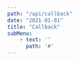 ```yaml
---
path: "/api/callback"
date: "2021-01-01"
title: "Callback"
subMenu: 
    - text: ''
      path: '#'
---
```


